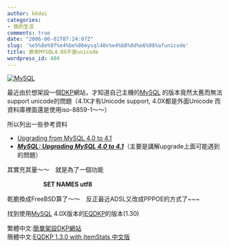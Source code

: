 ```yaml
---
author: kkdai
categories:
- 我的生活
comments: true
date: "2006-06-01T07:24:07Z"
slug: '%e5%8e%9f%e4%be%86mysql40x%e4%b8%8d%e6%98%afunicode'
title: 原來MYSQL4.0X不是unicode
wordpress_id: 404
---
```


[![MySQL](http://dev.mysql.com/common/logos/mysql_100x52-64.gif)](http://www.mysql.com/)

最近由於想架設一個[DKP](http://forums.cjb.net/wowisu-about27.html)網站，才知道自己主機的[MySQL](http://mysql.org) 的版本竟然太舊而無法support unicode的問題（4.1X才有Unicode support, 4.0X都是外面Unicode 而資料庫裡面還是使用iso-8859-1～～）

所以列出一些參考資料

  * [Upgrading from MySQL 4.0 to 4.1](http://dev.mysql.com/doc/refman/4.1/en/upgrading-from-4-0.html)
  * [**_MySQL: Upgrading MySQL 4.0 to 4.1_**](http://peter-zaitsev.livejournal.com/12083.html)（主要是講解upgrade上面可能遇到的問題）

其實充其量～～　就是為了一個功能

　　　　　　**SET NAMES utf8**

乾脆換成FreeBSD算了～～　反正最近ADSL又改成PPPOE的方式了~~~

找到使用[MySQL](http://mysql.org/) 4.0X版本的[EQDKP](http://eqdkp.com/)的版本(1.30)

繁體中文:[簡單架設DKP網站  
](http://home.educities.edu.tw/jgohabbakuk/www/dkpteacher3.htm)簡體中文:[EQDKP 1.3.0 with ItemStats 中文版](http://www.thewow.cn/soft/1090.html)
